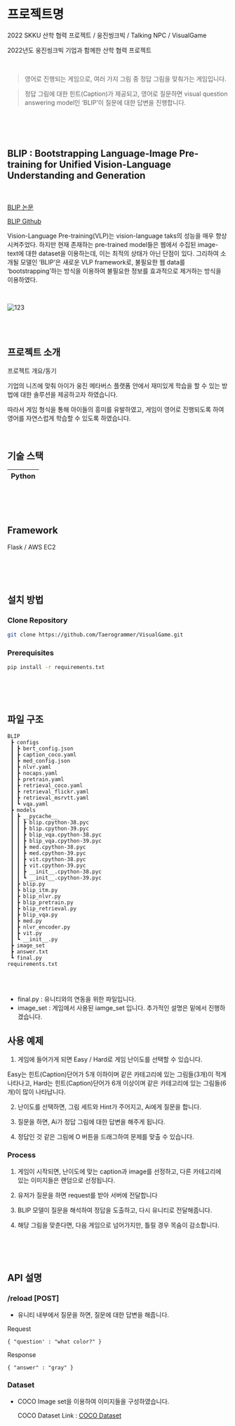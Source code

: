 # 프로젝트명
2022 SKKU 산학 협력 프로젝트 / 웅진씽크빅 / Talking NPC / VisualGame

2022년도 웅진씽크빅 기업과 함께한 산학 협력 프로젝트

<br>

> 영어로 진행되는 게임으로, 여러 가지 그림 중 정답 그림을 맞춰가는 게임입니다.

> 정답 그림에 대한 힌트(Caption)가 제공되고, 영어로 질문하면 visual question answering model인 ‘BLIP’이 질문에 대한 답변을 진행합니다.

<br>
<br>
<br>

## BLIP : Bootstrapping Language-Image Pre-training for Unified Vision-Language Understanding and Generation

<br>

[BLIP 논문](https://arxiv.org/abs/2201.12086)

[BLIP Github](https://github.com/salesforce/BLIP)

Vision-Language Pre-training(VLP)는 vision-language taks의 성능을 매우 향상시켜주었다. 하지만 현재 존재하는 pre-trained model들은 웹에서 수집된 image-text에 대한 dataset을 이용하는데, 이는 최적의 상태가 아닌 단점이 있다. 그리하여 소개될 모델인 ‘BLIP’은 새로운 VLP framework로, 불필요한 웹 data를 ‘bootstrapping’하는 방식을 이용하여 불필요한 정보를 효과적으로 제거하는 방식을 이용하였다.

<br>

![123](https://user-images.githubusercontent.com/104834390/209679867-8bfb6d54-2f1d-455b-a91a-bed964424df4.gif)

<br>
<br>

## 프로젝트 소개

<p align="justify">
프로젝트 개요/동기

기업의 니즈에 맞춰 아이가 웅진 메타버스 플랫폼 안에서 재미있게 학습을 할 수 있는 방법에 대한 솔루션을 제공하고자 하였습니다.

따라서 게임 형식을 통해 아이들의 흥미를 유발하였고, 게임이 영어로 진행되도록 하여 영어를 자연스럽게 학습할 수 있도록 하였습니다.

</p>

<p align="center">

</p>

<br>

## 기술 스택

| Python |
| :--------: |

<br>
<br>
<br>

## Framework
Flask / AWS EC2

<br>
<br>
<br>

## 설치 방법

### Clone Repository

```sh
git clone https://github.com/Taerogrammer/VisualGame.git
```

### Prerequisites

```sh
pip install -r requirements.txt
```

<br>
<br>
<br>

## 파일 구조

```
BLIP
 ┣ configs
 ┃ ┣ bert_config.json
 ┃ ┣ caption_coco.yaml
 ┃ ┣ med_config.json
 ┃ ┣ nlvr.yaml
 ┃ ┣ nocaps.yaml
 ┃ ┣ pretrain.yaml
 ┃ ┣ retrieval_coco.yaml
 ┃ ┣ retrieval_flickr.yaml
 ┃ ┣ retrieval_msrvtt.yaml
 ┃ ┗ vqa.yaml
 ┣ models
 ┃ ┣ __pycache__
 ┃ ┃ ┣ blip.cpython-38.pyc
 ┃ ┃ ┣ blip.cpython-39.pyc
 ┃ ┃ ┣ blip_vqa.cpython-38.pyc
 ┃ ┃ ┣ blip_vqa.cpython-39.pyc
 ┃ ┃ ┣ med.cpython-38.pyc
 ┃ ┃ ┣ med.cpython-39.pyc
 ┃ ┃ ┣ vit.cpython-38.pyc
 ┃ ┃ ┣ vit.cpython-39.pyc
 ┃ ┃ ┣ __init__.cpython-38.pyc
 ┃ ┃ ┗ __init__.cpython-39.pyc
 ┃ ┣ blip.py
 ┃ ┣ blip_itm.py
 ┃ ┣ blip_nlvr.py
 ┃ ┣ blip_pretrain.py
 ┃ ┣ blip_retrieval.py
 ┃ ┣ blip_vqa.py
 ┃ ┣ med.py
 ┃ ┣ nlvr_encoder.py
 ┃ ┣ vit.py
 ┃ ┗ __init__.py
 ┣ image_set 
 ┣ answer.txt
 ┗ final.py
requirements.txt
```
<br>
<br>

- final.py : 유니티와의 연동을 위한 파일입니다.
- image_set : 게임에서 사용된 iamge_set 입니다. 추가적인 설명은 밑에서 진행하겠습니다.


## 사용 예제

1. 게임에 들어가게 되면 Easy / Hard로 게임 난이도를 선택할 수 있습니다.

  Easy는 힌트(Caption)단어가 5개 이하이며 같은 카테고리에 있는 그림들(3개)이 적게 나타나고, Hard는 힌트(Caption)단어가 6개 이상이며 같은 카테고리에 있는 그림들(6개)이 많이 나타납니다.

2. 난이도를 선택하면, 그림 세트와 Hint가 주어지고, Ai에게 질문을 합니다.

3. 질문을 하면, Ai가 정답 그림에 대한 답변을 해주게 됩니다.<br>

4. 정답인 것 같은 그림에 O 버튼을 드래그하여 문제를 맞출 수 있습니다.<br>

### Process

1. 게임이 시작되면, 난이도에 맞는 caption과 image를 선정하고, 다른 카테고리에 있는 이미지들은 랜덤으로 선정됩니다.

2. 유저가 질문을 하면 request를 받아 서버에 전달합니다

3. BLIP 모델이 질문을 해석하여 정답을 도출하고, 다시 유니티로 전달해줍니다.

4. 해당 그림을 맞춘다면, 다음 게임으로 넘어가지만, 틀릴 경우 목숨이 감소합니다.

<br>
<br>
<br>


## API 설명

### /reload [POST]

- 유니티 내부에서 질문을 하면, 질문에 대한 답변을 해줍니다. 

Request
```
{ "question' : "what color?" }
```

Response 
```
{ "answer" : "gray" }
```


### Dataset

- COCO Image set을 이용하여 이미지들을 구성하였습니다.

  COCO Dataset Link : [COCO Dataset](https://cocodataset.org/#home)


